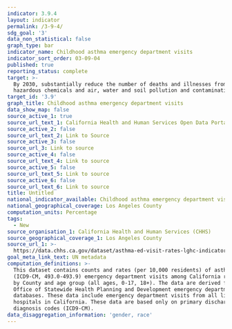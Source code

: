 ```yaml
---
indicator: 3.9.4
layout: indicator
permalink: /3-9-4/
sdg_goal: '3'
data_non_statistical: false
graph_type: bar
indicator_name: Childhood asthma emergency department visits
indicator_sort_order: 03-09-04
published: true
reporting_status: complete
target: >-
  By 2030, substantially reduce the number of deaths and illnesses from
  hazardous chemicals and air, water and soil pollution and contamination
target_id: '3.9'
graph_title: Childhood asthma emergency department visits
data_show_map: false
source_active_1: true
source_url_text_1: California Health and Human Services Open Data Portal
source_active_2: false
source_url_text_2: Link to Source
source_active_3: false
source_url_3: Link to source
source_active_4: false
source_url_text_4: Link to source
source_active_5: false
source_url_text_5: Link to source
source_active_6: false
source_url_text_6: Link to source
title: Untitled
national_indicator_available: Childhood asthma emergency department visits
national_geographical_coverage: Los Angeles County
computation_units: Percentage
tags:
  - New
source_organisation_1: California Health and Human Services (CHHS)
source_geographical_coverage_1: Los Angeles County
source_url_1: >-
  https://data.chhs.ca.gov/dataset/asthma-ed-visit-rates-lghc-indicator-07/resource/781708cb-7b25-4967-b760-54b2a4b8cfed?filters=Geography%3ALos+Angeles%7CStrata%3ATotal+Population%7CAge+Group%3AUnder+18
goal_meta_link_text: UN metadata
computation_definitions: >-
  This dataset contains counts and rates (per 10,000 residents) of asthma
  (ICD9-CM, 493.0-493.9) emergency department visits among California residents
  by County and age group (all ages, 0-17, 18+). The data are derived from the
  Office of Statewide Health Planning and Development emergency department
  databases. These data include emergency department visits from all licensed
  hospitals in California. These data are based only on primary discharge
  diagnosis codes (ICD9-CM).
data_disaggregation_information: 'gender, race'
---
```

